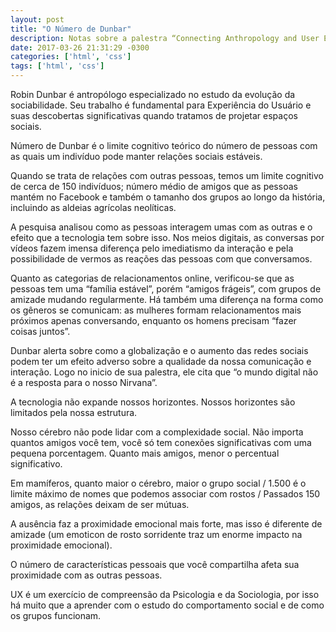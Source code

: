 ```yaml
---
layout: post
title: "O Número de Dunbar"
description: Notas sobre a palestra “Connecting Anthropology and User Experience” na conferência UX Brighton de 2011
date: 2017-03-26 21:31:29 -0300
categories: ['html', 'css']
tags: ['html', 'css']
---
```


<p class="mb4">Robin Dunbar é antropólogo especializado no estudo da evolução da sociabilidade. Seu trabalho é fundamental para Experiência do Usuário e suas descobertas significativas quando tratamos de projetar espaços sociais.</p>

<p class="mb4">Número de Dunbar é o limite cognitivo teórico do número de pessoas com as quais um indivíduo pode manter relações sociais estáveis.</p>

<p class="mb4">Quando se trata de relações com outras pessoas, temos um limite cognitivo de cerca de 150 indivíduos; número médio de amigos que as pessoas mantém no Facebook e também o tamanho dos grupos ao longo da história, incluindo as aldeias agrícolas neolíticas.</p>

<p class="mb4">A pesquisa analisou como as pessoas interagem umas com as outras e o efeito que a tecnologia tem sobre isso. Nos meios digitais, as conversas por vídeos fazem imensa diferença pelo imediatismo da interação e pela possibilidade de vermos as reações das pessoas com que conversamos.</p>

<p class="mb4">Quanto as categorias de relacionamentos online, verificou-se que as pessoas tem uma “família estável”, porém “amigos frágeis”, com grupos de amizade mudando regularmente. Há também uma diferença na forma como os gêneros se comunicam: as mulheres formam relacionamentos mais próximos apenas conversando, enquanto os homens precisam “fazer coisas juntos”.</p>

<p class="mb4">Dunbar alerta sobre como a globalização e o aumento das redes sociais podem ter um efeito adverso sobre a qualidade da nossa comunicação e interação. Logo no inicio de sua palestra, ele cita que “o mundo digital não é a resposta para o nosso Nirvana”.</p>

<p class="mb4">A tecnologia não expande nossos horizontes. Nossos horizontes são limitados pela nossa estrutura.</p>

<p class="mb4">Nosso cérebro não pode lidar com a complexidade social. Não importa quantos amigos você tem, você só tem conexões significativas com uma pequena porcentagem. Quanto mais amigos, menor o percentual significativo.</p>

<p class="mb4">Em mamíferos, quanto maior o cérebro, maior o grupo social / 1.500 é o limite máximo de nomes que podemos associar com rostos / Passados 150 amigos, as relações deixam de ser mútuas.</p>

<p class="mb4">A ausência faz a proximidade emocional mais forte, mas isso é diferente de amizade (um emoticon de rosto sorridente traz um enorme impacto na proximidade emocional).</p>

<p class="mb4">O número de características pessoais que você compartilha afeta sua proximidade com as outras pessoas.</p>

<p>UX é um exercício de compreensão da Psicologia e da Sociologia, por isso há muito que a aprender com o estudo do comportamento social e de como os grupos funcionam.</p>
